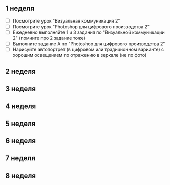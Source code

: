 ## 1 неделя

- [ ] Посмотрите урок "Визуальная коммуникация 2"
- [ ] Посмотрите урок "Photoshop для цифрового производства 2"
- [ ] Ежедневно выполняйте 1 и 3 задания по "Визуальной коммуникации 2" (помните про 2 задание тоже) 
- [ ] Выполните задание А по "Photoshop для цифрового производства 2"
- [ ] Нарисуйте автопортрет (в цифровом или традиционном варианте) с хорошим освещением по отражению в зеркале (не по фото)

## 2 неделя

## 3 неделя

## 4 неделя

## 5 неделя

## 6 неделя

## 7 неделя

## 8 неделя